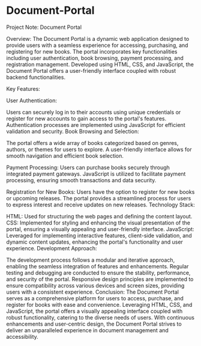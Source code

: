 # Document-Portal

Project Note: Document Portal

Overview:
The Document Portal is a dynamic web application designed to provide users with a seamless experience for accessing, purchasing, and registering for new books. The portal incorporates key functionalities including user authentication, book browsing, payment processing, and registration management. Developed using HTML, CSS, and JavaScript, the Document Portal offers a user-friendly interface coupled with robust backend functionalities.

Key Features:

User Authentication:

Users can securely log in to their accounts using unique credentials or register for new accounts to gain access to the portal's features.
Authentication processes are implemented using JavaScript for efficient validation and security.
Book Browsing and Selection:

The portal offers a wide array of books categorized based on genres, authors, or themes for users to explore.
A user-friendly interface allows for smooth navigation and efficient book selection.

Payment Processing:
Users can purchase books securely through integrated payment gateways.
JavaScript is utilized to facilitate payment processing, ensuring smooth transactions and data security.

Registration for New Books:
Users have the option to register for new books or upcoming releases.
The portal provides a streamlined process for users to express interest and receive updates on new releases.
Technology Stack:

HTML: Used for structuring the web pages and defining the content layout.
CSS: Implemented for styling and enhancing the visual presentation of the portal, ensuring a visually appealing and user-friendly interface.
JavaScript: Leveraged for implementing interactive features, client-side validation, and dynamic content updates, enhancing the portal's functionality and user experience.
Development Approach:

The development process follows a modular and iterative approach, enabling the seamless integration of features and enhancements.
Regular testing and debugging are conducted to ensure the stability, performance, and security of the portal.
Responsive design principles are implemented to ensure compatibility across various devices and screen sizes, providing users with a consistent experience.
Conclusion:
The Document Portal serves as a comprehensive platform for users to access, purchase, and register for books with ease and convenience. Leveraging HTML, CSS, and JavaScript, the portal offers a visually appealing interface coupled with robust functionality, catering to the diverse needs of users. With continuous enhancements and user-centric design, the Document Portal strives to deliver an unparalleled experience in document management and accessibility.
